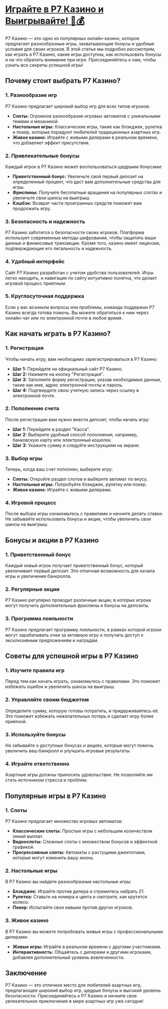 # [Играйте в Р7 Казино и Выигрывайте! 🎉💰](https://brandplay.link/dByFXP7h)

Р7 Казино — это одно из популярных онлайн-казино, которое предлагает разнообразные игры, захватывающие бонусы и удобные условия для своих игроков. В этой статье мы подробно рассмотрим, как играть в Р7 Казино, какие игры доступны, как использовать бонусы и на что обратить внимание при игре. Присоединяйтесь к нам, чтобы узнать все секреты успешной игры!

## Почему стоит выбрать Р7 Казино?

### 1. Разнообразие игр

Р7 Казино предлагает широкий выбор игр для всех типов игроков:

* **Слоты:** Огромное разнообразие игровых автоматов с уникальными темами и механикой.
* **Настольные игры:** Классические игры, такие как блэкджек, рулетка и покер, которые порадуют любителей традиционных азартных игр.
* **Живое казино:** Играйте с живыми дилерами в реальном времени, что добавляет эффект присутствия.

### 2. Привлекательные бонусы

Каждый игрок в Р7 Казино может воспользоваться щедрыми бонусами:

* **Приветственный бонус:** Увеличьте свой первый депозит на определенный процент, что даст вам дополнительные средства для игры.
* **Фриспины:** Получите бесплатные вращения на популярных слотах и увеличьте свои шансы на выигрыш.
* **Кэшбэк:** Возврат части проигранных средств поможет вам продолжить игру.

### 3. Безопасность и надежность

Р7 Казино заботится о безопасности своих игроков. Платформа использует современные методы шифрования, чтобы защитить ваши данные и финансовые транзакции. Кроме того, казино имеет лицензии, подтверждающие его легальность и надежность.

### 4. Удобный интерфейс

Сайт Р7 Казино разработан с учетом удобства пользователей. Игры легко находить, и навигация по сайту интуитивно понятна, что делает игровой процесс приятным.

### 5. Круглосуточная поддержка

Если у вас возникли вопросы или проблемы, команда поддержки Р7 Казино всегда готова помочь. Вы можете обратиться к ним через онлайн-чат или по электронной почте в любое время.

## Как начать играть в Р7 Казино?

### 1. Регистрация

Чтобы начать игру, вам необходимо зарегистрироваться в Р7 Казино:

* **Шаг 1:** Перейдите на официальный сайт Р7 Казино.
* **Шаг 2:** Нажмите на кнопку "Регистрация".
* **Шаг 3:** Заполните форму регистрации, указав необходимые данные, такие как имя, адрес электронной почты и пароль.
* **Шаг 4:** Подтвердите свою учетную запись через ссылку в электронной почте.

### 2. Пополнение счета

После регистрации вам нужно внести депозит, чтобы начать игру:

* **Шаг 1:** Перейдите в раздел "Касса".
* **Шаг 2:** Выберите удобный способ пополнения, например, банковскую карту или электронный кошелек.
* **Шаг 3:** Укажите сумму и следуйте инструкциям на экране.

### 3. Выбор игры

Теперь, когда ваш счет пополнен, выберите игру:

* **Слоты:** Откройте раздел слотов и выберите автомат по вкусу.
* **Настольные игры:** Попробуйте блэкджек, рулетку или покер.
* **Живое казино:** Играйте с живыми дилерами.

### 4. Игровой процесс

После выбора игры ознакомьтесь с правилами и начните делать ставки. Не забывайте использовать бонусы и акции, чтобы увеличить свои шансы на выигрыш.

## Бонусы и акции в Р7 Казино

### 1. Приветственный бонус

Каждый новый игрок получает приветственный бонус, который увеличивает первый депозит. Это отличная возможность для начала игры и увеличения банкролла.

### 2. Регулярные акции

Р7 Казино регулярно проводит различные акции, в которых игроки могут получить дополнительные фриспины и бонусы на депозиты.

### 3. Программа лояльности

Р7 Казино предлагает программу лояльности, в рамках которой игроки могут зарабатывать очки за активную игру и получать доступ к эксклюзивным предложениям и наградам.

## Советы для успешной игры в Р7 Казино

### 1. Изучите правила игр

Перед тем как начать играть, ознакомьтесь с правилами. Это поможет избежать ошибок и увеличить шансы на выигрыш.

### 2. Управляйте своим бюджетом

Определите сумму, которую готовы потратить, и придерживайтесь её. Это поможет избежать нежелательных потерь и сделает игру более приятной.

### 3. Используйте бонусы

Не забывайте о доступных бонусах и акциях, которые могут помочь увеличить ваш банкролл и улучшить игровые результаты.

### 4. Играйте ответственно

Азартные игры должны приносить удовольствие. Не позволяйте им стать источником стресса и проблем.

## Популярные игры в Р7 Казино

### 1. Слоты

Р7 Казино предлагает множество игровых автоматов:

* **Классические слоты:** Простые игры с небольшим количеством линий выплат.
* **Видеослоты:** Сложные слоты с множеством бонусов и эффектной графикой.
* **Прогрессивные слоты:** Автоматы с растущими джекпотами, которые могут изменить вашу жизнь.

### 2. Настольные игры

В Р7 Казино вы найдете разнообразные настольные игры:

* **Блэкджек:** Играйте против дилера и стремитесь набрать 21.
* **Рулетка:** Ставьте на номера и цвета и смотрите, как крутится колесо.
* **Покер:** Испытайте свои навыки против других игроков.

### 3. Живое казино

В Р7 Казино вы можете попробовать живые игры с профессиональными дилерами:

* **Живые игры:** Играйте в реальном времени с другими участниками.
* **Интерактивность:** Общайтесь с дилерами и другими игроками, добавляя дополнительный уровень вовлеченности.

## Заключение

Р7 Казино — это отличное место для любителей азартных игр, предлагающее широкий выбор игр, щедрые бонусы и высокий уровень безопасности. Присоединяйтесь к Р7 Казино и начните свое увлекательное приключение в мире азартных игр уже сегодня!
